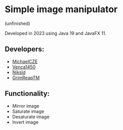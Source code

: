 # Simple image manipulator
(unfinished)

Developed in 2023 using Java 19 and JavaFX 11.  

## Developers:
- [MichaelCZE](https://github.com/MichaelCZE)
- [Venca1450](https://github.com/Venca1450)
- [Niksld](https://github.com/Niksld)
- [GrimReapTM](https://github.com/GrimReapTM)

## Functionality:
- Mirror image
- Saturate image
- Desaturate image
- Invert image
